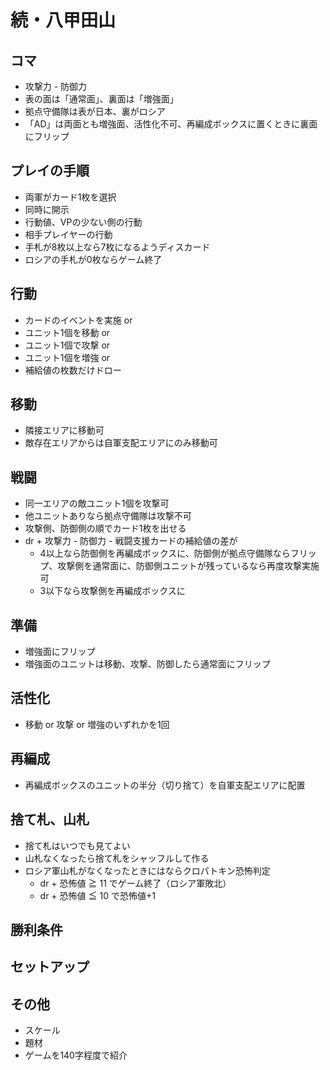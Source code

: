 # 続・八甲田山

## コマ
- 攻撃力 - 防御力
- 表の面は「通常面」、裏面は「増強面」
- 拠点守備隊は表が日本、裏がロシア
- 「AD」は両面とも増強面、活性化不可、再編成ボックスに置くときに裏面にフリップ

## プレイの手順
- 両軍がカード1枚を選択
- 同時に開示
- 行動値、VPの少ない側の行動
- 相手プレイヤーの行動
- 手札が8枚以上なら7枚になるようディスカード
- ロシアの手札が0枚ならゲーム終了

## 行動
- カードのイベントを実施 or
- ユニット1個を移動 or
- ユニット1個で攻撃 or
- ユニット1個を増強 or
- 補給値の枚数だけドロー

## 移動
- 隣接エリアに移動可
- 敵存在エリアからは自軍支配エリアにのみ移動可

## 戦闘
- 同一エリアの敵ユニット1個を攻撃可
- 他ユニットありなら拠点守備隊は攻撃不可
- 攻撃側、防御側の順でカード1枚を出せる
- dr + 攻撃力 - 防御力 - 戦闘支援カードの補給値の差が
  - 4以上なら防御側を再編成ボックスに、防御側が拠点守備隊ならフリップ、攻撃側を通常面に、防御側ユニットが残っているなら再度攻撃実施可
  - 3以下なら攻撃側を再編成ボックスに

## 準備
- 増強面にフリップ
- 増強面のユニットは移動、攻撃、防御したら通常面にフリップ

## 活性化
- 移動 or 攻撃 or 増強のいずれかを1回

## 再編成
- 再編成ボックスのユニットの半分（切り捨て）を自軍支配エリアに配置

## 捨て札、山札
- 捨て札はいつでも見てよい
- 山札なくなったら捨て札をシャッフルして作る
- ロシア軍山札がなくなったときにはならクロパトキン恐怖判定
  - dr + 恐怖値 ≧ 11 でゲーム終了（ロシア軍敗北）
  - dr + 恐怖値 ≦ 10 で恐怖値+1

## 勝利条件

## セットアップ

## その他
- スケール
- 題材
- ゲームを140字程度で紹介
